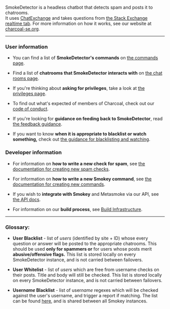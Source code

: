 SmokeDetector is a headless chatbot that detects spam and posts it to chatrooms.  
It uses [ChatExchange](https://github.com/Manishearth/ChatExchange) and takes questions from [the Stack Exchange realtime tab](http://stackexchange.com/questions?tab=realtime). For more information on how it works, see our website at [charcoal-se.org](https://charcoal-se.org/).

***

### User information

 - You can find a list of **SmokeDetector's commands** on [the commands page](Commands).

 - Find a list of **chatrooms that SmokeDetector interacts with** on [the chat rooms page](Chat-Rooms).

 - If you're thinking about **asking for privileges**, take a look at [the privileges page](Privileges).

 - To find out what's expected of members of Charcoal, check out our [code of conduct](Code-of-Conduct).

 - If you're looking for **guidance on feeding back to SmokeDetector**, read [the feedback guidance](Feedback-Guidance).

 - If you want to know **when it is appropriate to blacklist or watch something,** check out [the guidance for blacklisting and watching](Guidance-for-Blacklisting-and-Watching).

### Developer information

 - For information on **how to write a new check for spam**, see [the documentation for creating new spam checks](Creating-new-spam-checks).

 - For information on **how to write a new Smokey command**, see [the documentation for creating new commands](Creating-new-commands).

 - If you wish to **integrate with Smokey** and Metasmoke via our API, see [the API docs](https://charcoal-se.org/ms/API-Documentation).

 - For information on our **build process**, see [Build Infrastructure](Build-Infrastructure).

***

### Glossary:

- **User Blacklist** - list of *users* (identified by site + ID) whose every question or answer will be posted to the appropriate chatrooms. This should be used **only for spammers or** for users whose posts merit **abusive/offensive flags.** This list is stored locally on every SmokeDetector instance, and is not carried between failovers.

- **User Whitelist** - list of *users* which are free from username checks on their posts. Title and body will still be checked. This list is stored locally on every SmokeDetector instance, and is not carried between failovers.

- **User*name* Blacklist** - list of user*name* regexes which will be checked against the user's username, and trigger a report if matching. The list can be found [here](https://github.com/Charcoal-SE/SmokeDetector/blob/master/blacklisted_usernames.txt), and is shared between all Smokey instances.